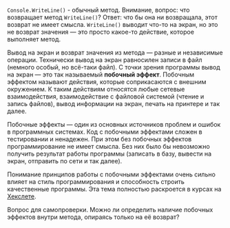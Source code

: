 
`Console.WriteLine()` - обычный метод. Внимание, вопрос: что возвращает метод `WriteLine()`? Ответ: что бы она ни возвращала, этот возврат не имеет смысла. `WriteLine()` выводит что-то на экран, но это не возврат значения — это просто какое-то действие, которое выполняет метод.

Вывод на экран и возврат значения из метода — разные и независимые операции. Технически вывод на экран равносилен записи в файл (немного особый, но всё-таки файл). С точки зрения программы вывод на экран — это так называемый **побочный эффект**. Побочным эффектом называют действия, которые соприкасаются с внешним окружением. К таким действиям относятся любые сетевые взаимодействия, взаимодействие с файловой системой (чтение и запись файлов), вывод информации на экран, печать на принтере и так далее.

Побочные эффекты — один из основных источников проблем и ошибок в программных системах. Код с побочными эффектами сложен в тестировании и ненадежен. При этом без побочных эффектов программирование не имеет смысла. Без них было бы невозможно получить результат работы программы (записать в базу, вывести на экран, отправить по сети и так далее).

Понимание принципов работы с побочными эффектами очень сильно влияет на стиль программирования и способность строить качественные программы. Эта тема полностью раскроется в курсах на [Хекслете](https://ru.hexlet.io/?utm_source=code-basics&utm_medium=referral&utm_campaign=programs&utm_content=lesson).

Вопрос для самопроверки. Можно ли определить наличие побочных эффектов внутри метода, опираясь только на её возврат?
